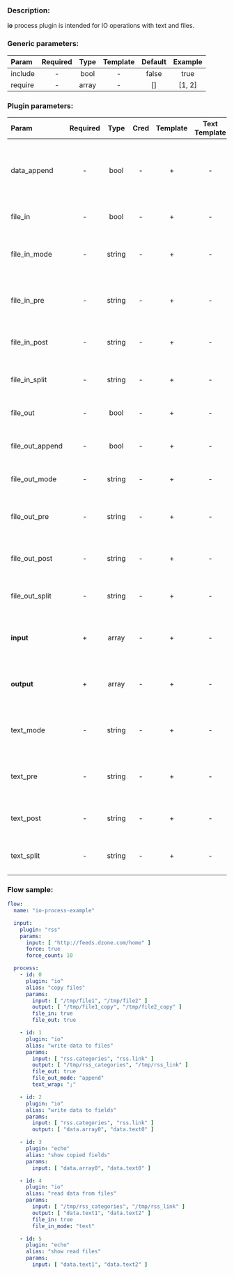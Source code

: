 ### Description:

**io** process plugin is intended for IO operations with text and files.

### Generic parameters:

| Param   | Required | Type  | Template | Default | Example |
|:--------|:--------:|:-----:|:--------:|:-------:|:-------:|
| include |    -     | bool  |    -     |  false  |  true   |
| require |    -     | array |    -     |   []    | [1, 2]  |

### Plugin parameters:

| Param           | Required | Type   | Cred | Template | Text Template | Default |             Example             | Description                                                        |
|:----------------|:--------:|:------:|:----:|:--------:|:-------------:|:-------:|:-------------------------------:|:-------------------------------------------------------------------|
| data_append     | -        | bool   | -    | +        | -             | false   |              true               | If true data will be appended to datum fields (string, slice).     |
| file_in         | -        | bool   | -    | +        | -             | false   |              true               | Process input as files.                                            |
| file_in_mode    | -        | string | -    | +        | -             | "text"  |             "split"             | Read input file as a whole text or split to lines.                 |
| file_in_pre     | -        | string | -    | +        | -             | ""      |               "_"               | Add characters to the beginning of data.                           |
| file_in_post    | -        | string | -    | +        | -             | ""      |               "_"               | Add characters to the end of data.                                 |
| file_in_split   | -        | string | -    | +        | -             | "\n"    |              "AAA"              | Separation characters in split mode.                               |
| file_out        | -        | bool   | -    | +        | -             | false   |              true               | Process output as files.                                           |
| file_out_append | -        | bool   | -    | +        | -             | false   |              true               | If true data will be appended to a file.                           |
| file_out_mode   | -        | string | -    | +        | -             | "text"  |             "split"             | Write text/lines to output file.                                   |
| file_out_pre    | -        | string | -    | +        | -             | ""      |               "*"               | Add characters to the beginning of data.                           |
| file_out_post   | -        | string | -    | +        | -             | ""      |               "*"               | Add characters to the end of data.                                 |
| file_out_split  | -        | string | -    | +        | -             | "\n"    |              "AAA"              | Separation characters in split mode.                               |
| **input**       | +        | array  | -    | +        | -             | "[]"    | ["/path/to/file1", "just text"] | Set input as text, file paths or [Datum](../../concept.md) field.  |
| **output**      | +        | array  | -    | +        | -             | "[]"    |  ["data.array0", "data.text0"]  | Set output as text, file paths or [Datum](../../concept.md) field. |
| text_mode       | -        | string | -    | +        | -             | "text"  |             "split"             | Read input data as a whole text or split to lines.                 |
| text_pre        | -        | string | -    | +        | -             | ""      |               "^"               | Add characters to the beggining of data.                           |
| text_post       | -        | string | -    | +        | -             | ""      |               "^"               | Add characters to the end of data.                                 |
| text_split      | -        | string | -    | +        | -             | "\n"    |              "AAA"              | Separation characters in split mode.                               |

### Flow sample:

```yaml
flow:
  name: "io-process-example"

  input:
    plugin: "rss"
    params:
      input: [ "http://feeds.dzone.com/home" ]
      force: true
      force_count: 10

  process:
    - id: 0
      plugin: "io"
      alias: "copy files"
      params:
        input: [ "/tmp/file1", "/tmp/file2" ]
        output: [ "/tmp/file1_copy", "/tmp/file2_copy" ]
        file_in: true
        file_out: true

    - id: 1
      plugin: "io"
      alias: "write data to files"
      params:
        input: [ "rss.categories", "rss.link" ]
        output: [ "/tmp/rss_categories", "/tmp/rss_link" ]
        file_out: true
        file_out_mode: "append"
        text_wrap: ";"

    - id: 2
      plugin: "io"
      alias: "write data to fields"
      params:
        input: [ "rss.categories", "rss.link" ]
        output: [ "data.array0", "data.text0" ]

    - id: 3
      plugin: "echo"
      alias: "show copied fields"
      params:
        input: [ "data.array0", "data.text0" ]

    - id: 4
      plugin: "io"
      alias: "read data from files"
      params:
        input: [ "/tmp/rss_categories", "/tmp/rss_link" ]
        output: [ "data.text1", "data.text2" ]
        file_in: true
        file_in_mode: "text"

    - id: 5
      plugin: "echo"
      alias: "show read files"
      params:
        input: [ "data.text1", "data.text2" ]
```
